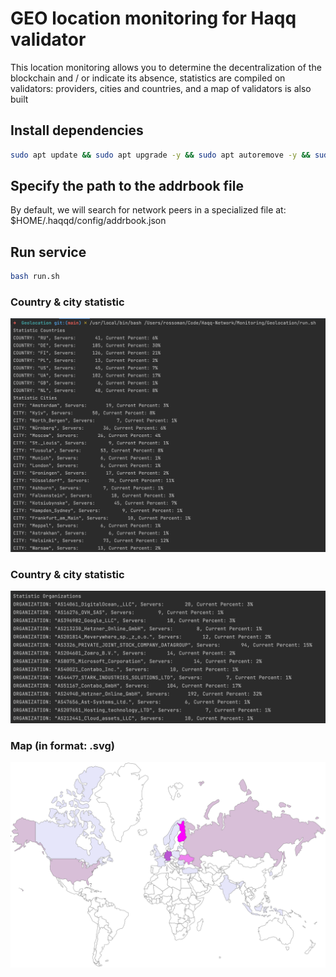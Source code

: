# GEO location monitoring for Haqq validator

This location monitoring allows you to determine the decentralization of the blockchain and / or indicate its absence, statistics are compiled on validators: providers, cities and countries, and a map of validators is also built

## Install dependencies

```bash
sudo apt update && sudo apt upgrade -y && sudo apt autoremove -y && sudo apt install screen bash git curl jq awk -y
```

## Specify the path to the addrbook file
By default, we will search for network peers in a specialized file at: $HOME/.haqqd/config/addrbook.json

## Run service

```bash
bash run.sh
```

### Country & city statistic 

![countries](https://github.com/OnThePluto/Haqq-Network/blob/main/Monitoring/Geolocation/images/country_statistic.png)

### Country & city statistic

![providers](https://github.com/OnThePluto/Haqq-Network/blob/main/Monitoring/Geolocation/images/provider_statistic.png)

### Map (in format: .svg)

![map](https://github.com/OnThePluto/Haqq-Network/blob/main/Monitoring/Geolocation/images/map.svg)